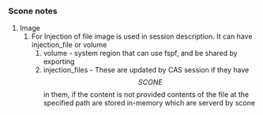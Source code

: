### Scone notes
1. Image
   1. For Injection of file image is used in session description. It can have injection_file or volume
      1. volume - system region that can use fspf, and be shared by exporting 
      2. injection_files - These are updated by CAS session if they have $$SCONE$$ in them, if the content is not provided
        contents of the file at the specified path are stored in-memory which are serverd by scone